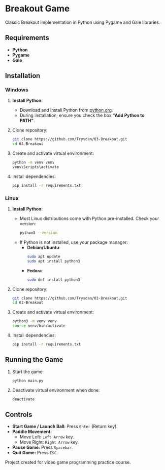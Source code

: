 # Breakout Game

Classic Breakout implementation in Python using Pygame and Gale libraries.

## Requirements
- **Python**
- **Pygame**
- **Gale**

## Installation
### Windows
1. **Install Python**:
   - Download and install Python from [python.org](https://www.python.org/downloads/).
   - During installation, ensure you check the box **"Add Python to PATH"**.

2. Clone repository:
   ```bash
   git clone https://github.com/Trysdan/03-Breakout.git
   cd 03-Breakout
   ```

3. Create and activate virtual environment:
   ```bash
   python -m venv venv
   venv\Scripts\activate
   ```

4. Install dependencies:
   ```bash
   pip install -r requirements.txt
   ```

### Linux
1. **Install Python**:
   - Most Linux distributions come with Python pre-installed. Check your version:
     ```bash
     python3 --version
     ```
   - If Python is not installed, use your package manager:
     - **Debian/Ubuntu**:
       ```bash
       sudo apt update
       sudo apt install python3
       ```
     - **Fedora**:
       ```bash
       sudo dnf install python3
       ```

2. Clone repository:
   ```bash
   git clone https://github.com/Trysdan/03-Breakout.git
   cd 03-Breakout
   ```

3. Create and activate virtual environment:
   ```bash
   python3 -m venv venv
   source venv/bin/activate
   ```

4. Install dependencies:
   ```bash
   pip install -r requirements.txt
   ```

## Running the Game
1. Start the game:
   ```bash
   python main.py
   ```

2. Deactivate virtual environment when done:
   ```bash
   deactivate
   ```

## Controls
- **Start Game / Launch Ball:** Press `Enter` (Return key).
- **Paddle Movement:**
  - Move Left: `Left Arrow` key.
  - Move Right: `Right Arrow` key.
- **Pause Game:** Press `Spacebar`.
- **Quit Game:** Press `ESC`.

Project created for video game programming practice course.
